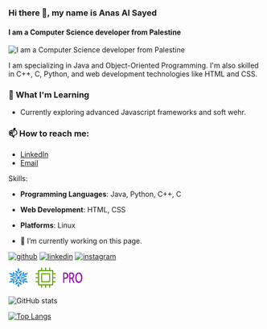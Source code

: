 ### Hi there 👋, my name is Anas Al Sayed
####  I am a Computer Science developer from Palestine
![ I am a Computer Science developer from Palestine](https://arturssmirnovs.github.io/github-profile-readme-generator/images/banner.png)

I am specializing in Java and Object-Oriented Programming. I'm also skilled in C++, C, Python, and web development technologies like HTML and CSS.

### 🌱 What I'm Learning
-  Currently exploring advanced Javascript frameworks and soft wehr.

### 📫 How to reach me:
- [LinkedIn](https://www.linkedin.com/in/anas-al-sayed-97b618305/)
- [Email](anasalsayed14@gmail.com)


Skills:
- **Programming Languages**: Java, Python, C++, C
- **Web Development**: HTML, CSS
- **Platforms**: Linux
  
- 🔭 I’m currently working on this page. 


[<img src='https://cdn.jsdelivr.net/npm/simple-icons@3.0.1/icons/github.svg' alt='github' height='40'>](https://github.com/Anas)  [<img src='https://cdn.jsdelivr.net/npm/simple-icons@3.0.1/icons/linkedin.svg' alt='linkedin' height='40'>](https://www.linkedin.com/in/https://www.linkedin.com/in/anas-al-sayed-97b618305//)  [<img src='https://cdn.jsdelivr.net/npm/simple-icons@3.0.1/icons/instagram.svg' alt='instagram' height='40'>](https://www.instagram.com/anas_al_sayed18/)  

<a href='https://archiveprogram.github.com/'><img src='https://raw.githubusercontent.com/acervenky/animated-github-badges/master/assets/acbadge.gif' width='40' height='40'></a> <a href='https://docs.github.com/en/developers'><img src='https://raw.githubusercontent.com/acervenky/animated-github-badges/master/assets/devbadge.gif' width='40' height='40'></a> <a href='https://github.com/pricing'><img src='https://raw.githubusercontent.com/acervenky/animated-github-badges/master/assets/pro.gif' width='40' height='40'></a> 

![GitHub stats](https://github-readme-stats.vercel.app/api?username=Anas&show_icons=true)  

[![Top Langs](https://github-readme-stats.vercel.app/api/top-langs/?username=Anas)](https://github.com/anuraghazra/github-readme-stats)


